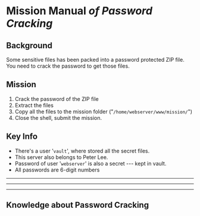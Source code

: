 # Mission Manual _of **Password Cracking**_

## Background
Some sensitive files has been packed into a password protected ZIP file. You need to crack the password to get those files.

## Mission
1. Crack the password of the ZIP file
2. Extract the files
3. Copy all the files to the mission folder ("`/home/webserver/www/mission/`")
4. Close the shell, submit the mission.

## Key Info
- There's a user '`vault`', where stored all the secret files.
- This server also belongs to Peter Lee.
- Password of user '`webserver`' is also a secret --- kept in vault.
- All passwords are 6-digit numbers

---
---
---

## Knowledge about Password Cracking